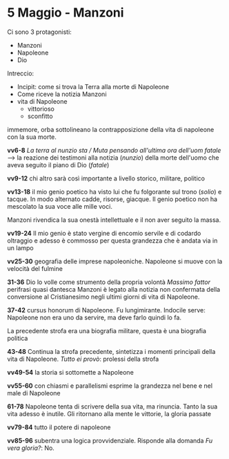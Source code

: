 # 5 Maggio - Manzoni
Ci sono 3 protagonisti:
- Manzoni
- Napoleone
- Dio

Intreccio:
- Incipit: come si trova la Terra alla morte di Napoleone
- Come riceve la notizia Manzoni
- vita di Napoleone
  - vittorioso
  - sconfitto

immemore, orba sottolineano la contrapposizione della vita di napoleone con la sua morte.

**vv6-8** *La terra al nunzio sta / Muta pensando all'ultima ora dell'uom fatale* --> la reazione dei testimoni alla notizia (*nunzio*) della morte dell'uomo che aveva seguito il piano di Dio (*fatale*)

**vv9-12** chi altro sarà così importante a livello storico, militare, politico

**vv13-18** il mio genio poetico ha visto lui che fu folgorante sul trono (*solio*) e tacque. In modo alternato cadde, risorse, giacque. Il genio poetico non ha mescolato la sua voce alle mille voci.

Manzoni rivendica la sua onestà intellettuale e il non aver seguito la massa.

**vv19-24** Il mio genio è stato vergine di encomio servile e di codardo oltraggio e adesso è commosso per questa grandezza che è andata via in un lampo

**vv25-30** geografia delle imprese napoleoniche. Napoleone si muove con la velocità del fulmine

**31-36** Dio lo volle come strumento della propria volontà
*Massimo fattor* perifrasi quasi dantesca
Manzoni è legato alla notizia non confermata della conversione al Cristianesimo negli ultimi giorni di vita di Napoleone.

**37-42** cursus honorum di Napoleone. Fu lungimirante. Indocile serve: Napoleone non era uno da servire, ma deve farlo quindi lo fa. 

La precedente strofa era una biografia militare, questa è una biografia politica

**43-48** Continua la strofa precedente, sintetizza i momenti principali della vita di Napoleone.
*Tutto ei provò*: prolessi della strofa

**vv49-54** la storia si sottomette a Napoleone

**vv55-60** con chiasmi e parallelismi esprime la grandezza nel bene e nel male di Napoleone

**61-78** Napoleone tenta di scrivere della sua vita, ma rinuncia. Tanto la sua vita adesso è inutile. Gli ritornano alla mente le vittorie, la gloria passate

**vv79-84** tutto il potere di napoleone

**vv85-96** subentra una logica provvidenziale. Risponde alla domanda *Fu vera gloria?*: No.